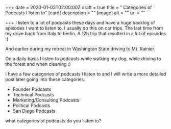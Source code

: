 +++
date = 2020-01-03T02:00:00Z
draft = true
title = " Categories of Podcasts I listen to"
[card]
description = ""
[image]
alt = ""
url = ""

+++
I listen to a lot of podcasts these days and have a huge backlog of episodes I want to listen to. I usually do this on car trips. The last time from my drive back from Italy to berlin. A 12h trip that resulted in a lot of episodes :) 

And earlier during my retreat in Washington State driving to Mt. Rainier. 

On a daily basis I listen to podcasts while walking my dog, while driving to the forest and when cleaning :) 

I have a few categories of podcasts I listen to and I will write a more detailed post later going into these categories. 

* Founder Podcasts
* Technical Podcasts
* Marketing/Consulting Podcasts
*  Political Podcasts
* San Diego Podcasts

what categories of podcasts do you listen to?